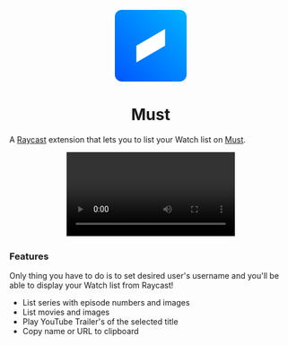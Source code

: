 <p align="center">
   <img src="assets/command-icon.png" height="128">
   <h1 align="center">Must</h1>
 </p>

A [Raycast](https://raycast.com/) extension that lets you to list your Watch list on [Must](https://mustapp.com).

<p align="center">
   <video src="https://user-images.githubusercontent.com/13917975/149185404-b20a463d-d0e4-48e4-b8c8-abe19795c684.mov" />
</p>

### Features

Only thing you have to do is to set desired user's username and you'll be able to display your Watch list from Raycast!

- List series with episode numbers and images
- List movies and images
- Play YouTube Trailer's of the selected title
- Copy name or URL to clipboard
